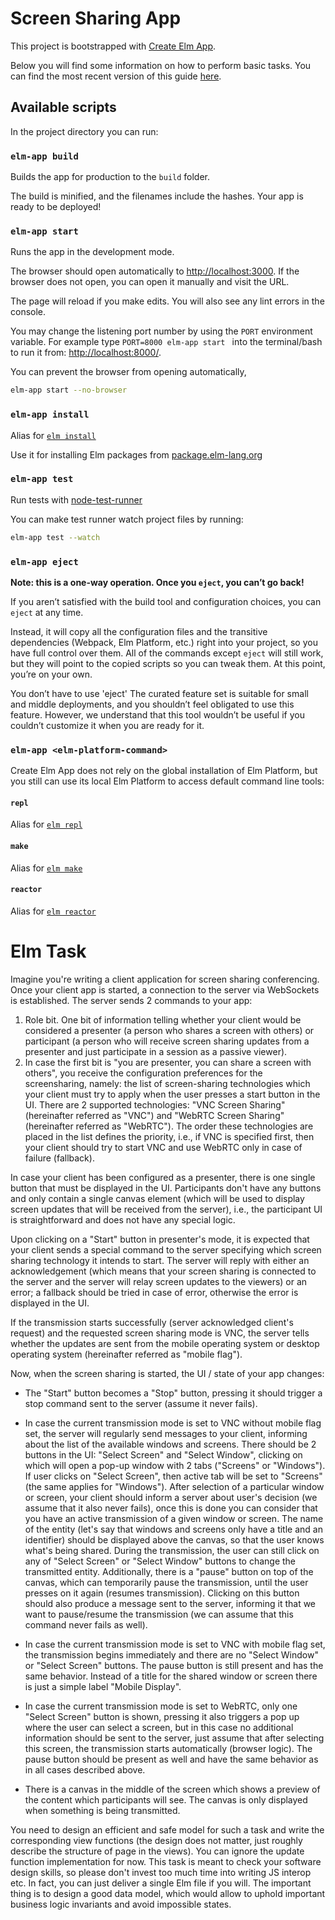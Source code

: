 # Screen Sharing App

This project is bootstrapped with [Create Elm App](https://github.com/halfzebra/create-elm-app).

Below you will find some information on how to perform basic tasks.
You can find the most recent version of this guide [here](https://github.com/halfzebra/create-elm-app/blob/master/template/README.md).


## Available scripts

In the project directory you can run:

### `elm-app build`

Builds the app for production to the `build` folder.

The build is minified, and the filenames include the hashes.
Your app is ready to be deployed!

### `elm-app start`

Runs the app in the development mode.

The browser should open automatically to [http://localhost:3000](http://localhost:3000). If the browser does not open, you can open it manually and visit the URL.

The page will reload if you make edits.
You will also see any lint errors in the console.

You may change the listening port number by using the `PORT` environment variable. For example type `PORT=8000 elm-app start ` into the terminal/bash to run it from: [http://localhost:8000/](http://localhost:8000/).

You can prevent the browser from opening automatically,
```sh
elm-app start --no-browser
```

### `elm-app install`

Alias for [`elm install`](http://guide.elm-lang.org/get_started.html#elm-install)

Use it for installing Elm packages from [package.elm-lang.org](http://package.elm-lang.org/)

### `elm-app test`

Run tests with [node-test-runner](https://github.com/rtfeldman/node-test-runner/tree/master)

You can make test runner watch project files by running:

```sh
elm-app test --watch
```

### `elm-app eject`

**Note: this is a one-way operation. Once you `eject`, you can’t go back!**

If you aren’t satisfied with the build tool and configuration choices, you can `eject` at any time.

Instead, it will copy all the configuration files and the transitive dependencies (Webpack, Elm Platform, etc.) right into your project, so you have full control over them. All of the commands except `eject` will still work, but they will point to the copied scripts so you can tweak them. At this point, you’re on your own.

You don’t have to use 'eject' The curated feature set is suitable for small and middle deployments, and you shouldn’t feel obligated to use this feature. However, we understand that this tool wouldn’t be useful if you couldn’t customize it when you are ready for it.

### `elm-app <elm-platform-command>`

Create Elm App does not rely on the global installation of Elm Platform, but you still can use its local Elm Platform to access default command line tools:

#### `repl`

Alias for [`elm repl`](http://guide.elm-lang.org/get_started.html#elm-repl)

#### `make`

Alias for [`elm make`](http://guide.elm-lang.org/get_started.html#elm-make)

#### `reactor`

Alias for [`elm reactor`](http://guide.elm-lang.org/get_started.html#elm-reactor)

# Elm Task

Imagine you're writing a client application for screen sharing conferencing. Once your client app is started, a connection to the server via WebSockets is established. The server sends 2 commands to your app:

1. Role bit. One bit of information telling whether your client would be considered a presenter (a person who shares a screen with others) or participant (a person who will receive screen sharing updates from a presenter and just participate in a session as a passive viewer).
2. In case the first bit is "you are presenter, you can share a screen with others", you receive the configuration preferences for the screensharing, namely: the list of screen-sharing technologies which your client must try to apply when the user presses a start button in the UI. There are 2 supported technologies: "VNC Screen Sharing" (hereinafter referred as "VNC") and "WebRTC Screen Sharing" (hereinafter referred as "WebRTC"). The order these technologies are placed in the list defines the priority, i.e., if VNC is specified first, then your client should try to start VNC and use WebRTC only in case of failure (fallback).

In case your client has been configured as a presenter, there is one single button that must be displayed in the UI. Participants don't have any buttons and only contain a single canvas element (which will be used to display screen updates that will be received from the server), i.e., the participant UI is straightforward and does not have any special logic.

Upon clicking on a "Start" button in presenter's mode, it is expected that your client sends a special command to the server specifying which screen sharing technology it intends to start. The server will reply with either an acknowledgement (which means that your screen sharing is connected to the server and the server will relay screen updates to the viewers) or an error; a fallback should be tried in case of error, otherwise the error is displayed in the UI.

If the transmission starts successfully (server acknowledged client's request) and the requested screen sharing mode is VNC, the server tells whether the updates are sent from the mobile operating system or desktop operating system (hereinafter referred as "mobile flag").

Now, when the screen sharing is started, the UI / state of your app changes:
- The "Start" button becomes a "Stop" button, pressing it should trigger a stop command sent to the server (assume it never fails).

- In case the current transmission mode is set to VNC without mobile flag set, the server will regularly send messages to your client, informing about the list of the available windows and screens. There should be 2 buttons in the UI: "Select Screen" and "Select Window", clicking on which will open a pop-up window with 2 tabs ("Screens" or "Windows"). If user clicks on "Select Screen", then active tab will be set to "Screens" (the same applies for "Windows"). After selection of a particular window or screen, your client should inform a server about user's decision (we assume that it also never fails), once this is done you can consider that you have an active transmission of a given window or screen. The name of the entity (let's say that windows and screens only have a title and an identifier) should be displayed above the canvas, so that the user knows what's being shared. During the transmission, the user can still click on any of "Select Screen" or "Select Window" buttons to change the transmitted entity. Additionally, there is a "pause" button on top of the canvas, which can temporarily pause the transmission, until the user presses on it again (resumes transmission). Clicking on this button should also produce a message sent to the server, informing it that we want to pause/resume the transmission (we can assume that this command never fails as well).

- In case the current transmission mode is set to VNC with mobile flag set, the transmission begins immediately and there are no "Select Window" or "Select Screen" buttons. The pause button is still present and has the same behavior. Instead of a title for the shared window or screen there is just a simple label "Mobile Display".

- In case the current transmission mode is set to WebRTC, only one "Select Screen" button is shown, pressing it also triggers a pop up where the user can select a screen, but in this case no additional information should be sent to the server, just assume that after selecting this screen, the transmission starts automatically (browser logic). The pause button should be present as well and have the same behavior as in all cases described above.

- There is a canvas in the middle of the screen which shows a preview of the content which participants will see. The canvas is only displayed when something is being transmitted.

You need to design an efficient and safe model for such a task and write the corresponding view functions (the design does not matter, just roughly describe the structure of page in the views). You can ignore the update function implementation for now. This task is meant to check your software design skills, so please don't invest too much time into writing JS interop etc. In fact, you can just deliver a single Elm file if you will. The important thing is to design a good data model, which would allow to uphold important business logic invariants and avoid impossible states.
